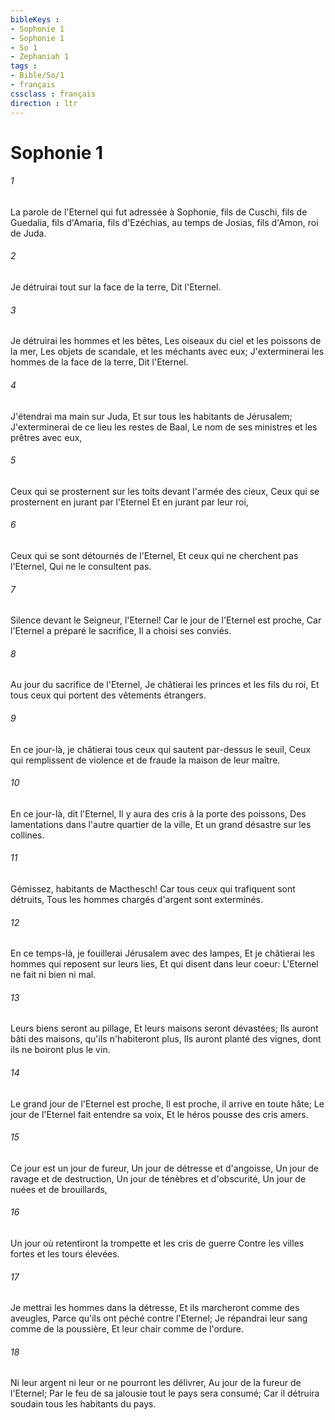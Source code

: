 ```yaml
---
bibleKeys : 
- Sophonie 1
- Sophonie 1
- So 1
- Zephaniah 1
tags : 
- Bible/So/1
- français
cssclass : français
direction : ltr
---
```


# Sophonie 1

###### 1
La parole de l'Eternel qui fut adressée à Sophonie, fils de Cuschi, fils de Guedalia, fils d'Amaria, fils d'Ezéchias, au temps de Josias, fils d'Amon, roi de Juda.
###### 2
Je détruirai tout sur la face de la terre, Dit l'Eternel.
###### 3
Je détruirai les hommes et les bêtes, Les oiseaux du ciel et les poissons de la mer, Les objets de scandale, et les méchants avec eux; J'exterminerai les hommes de la face de la terre, Dit l'Eternel.
###### 4
J'étendrai ma main sur Juda, Et sur tous les habitants de Jérusalem; J'exterminerai de ce lieu les restes de Baal, Le nom de ses ministres et les prêtres avec eux,
###### 5
Ceux qui se prosternent sur les toits devant l'armée des cieux, Ceux qui se prosternent en jurant par l'Eternel Et en jurant par leur roi,
###### 6
Ceux qui se sont détournés de l'Eternel, Et ceux qui ne cherchent pas l'Eternel, Qui ne le consultent pas.
###### 7
Silence devant le Seigneur, l'Eternel! Car le jour de l'Eternel est proche, Car l'Eternel a préparé le sacrifice, Il a choisi ses conviés.
###### 8
Au jour du sacrifice de l'Eternel, Je châtierai les princes et les fils du roi, Et tous ceux qui portent des vêtements étrangers.
###### 9
En ce jour-là, je châtierai tous ceux qui sautent par-dessus le seuil, Ceux qui remplissent de violence et de fraude la maison de leur maître.
###### 10
En ce jour-là, dit l'Eternel, Il y aura des cris à la porte des poissons, Des lamentations dans l'autre quartier de la ville, Et un grand désastre sur les collines.
###### 11
Gémissez, habitants de Macthesch! Car tous ceux qui trafiquent sont détruits, Tous les hommes chargés d'argent sont exterminés.
###### 12
En ce temps-là, je fouillerai Jérusalem avec des lampes, Et je châtierai les hommes qui reposent sur leurs lies, Et qui disent dans leur coeur: L'Eternel ne fait ni bien ni mal.
###### 13
Leurs biens seront au pillage, Et leurs maisons seront dévastées; Ils auront bâti des maisons, qu'ils n'habiteront plus, Ils auront planté des vignes, dont ils ne boiront plus le vin.
###### 14
Le grand jour de l'Eternel est proche, Il est proche, il arrive en toute hâte; Le jour de l'Eternel fait entendre sa voix, Et le héros pousse des cris amers.
###### 15
Ce jour est un jour de fureur, Un jour de détresse et d'angoisse, Un jour de ravage et de destruction, Un jour de ténèbres et d'obscurité, Un jour de nuées et de brouillards,
###### 16
Un jour où retentiront la trompette et les cris de guerre Contre les villes fortes et les tours élevées.
###### 17
Je mettrai les hommes dans la détresse, Et ils marcheront comme des aveugles, Parce qu'ils ont péché contre l'Eternel; Je répandrai leur sang comme de la poussière, Et leur chair comme de l'ordure.
###### 18
Ni leur argent ni leur or ne pourront les délivrer, Au jour de la fureur de l'Eternel; Par le feu de sa jalousie tout le pays sera consumé; Car il détruira soudain tous les habitants du pays.
